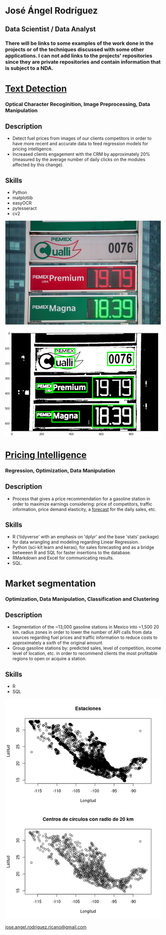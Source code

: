 # José Ángel Rodríguez
## Data Scientist / Data Analyst 

### There will be links to some examples of the work done in the projects or of the techniques discussed with some other applications. I can not add links to the projects' repositories since they are private repositories and contain information that is subject to a NDA.

# [Text Detection](https://github.com/JosARodriguez/jose_portfolio/blob/main/Preprocesamiento.pdf)
### Optical Character Recoginition, Image Preprocessing, Data Manipulation

## Description
* Detect fuel prices from images of our clients competitors in order to have more recent and accurate data to feed regression models for pricing intelligence.
* Increased clients engagement with the CRM by approximately 20% (measured by the average number of daily clicks on the modules affected by this change). 

## Skills

* Python
* matplotlib
* easyOCR
* pytesseract
* cv2


![](/images/a.png)


![](/images/b.png)

# [Pricing Intelligence](https://github.com/JosARodriguez/jose_portfolio/blob/main/pricingIntelligence.pdf)
### Regression, Optimization, Data Manipulation

## Description 
* Process that gives a price recommendation for a gasoline station in order to maximize earnings considering: price of competitors, traffic information, price demand elasticity, a [forecast](https://github.com/JosARodriguez/jose_portfolio/blob/main/Forecast.ipynb) for the daily sales, etc. 

## Skills

* R ('tidyverse' with an emphasis on 'dplyr' and the base 'stats' package) for data wrangling and modeling regarding Linear Regression.
* Python (sci-kit learn and keras), for sales forecasting and as a bridge betweeen R and SQL for faster insertions to the database.
* RMarkdown and Excel for communicating results.
* SQL.

# Market segmentation
### Optimization, Data Manipulation, Classification and Clustering


## Description

* Segmentation of the ~13,000 gasoline stations in Mexico into ~1,500 20 km. radius zones in order to lower the number of API calls from data sources regarding fuel prices and traffic information to reduce costs to approximately a sixth of the original amount.
* Group gasoline stations by: predicted sales, level of competition, income level of location, etc. in order to recommend clients the most profitable regions to open or acquire a station.

## Skills

* R
* SQL

![](/images/indewx.jpeg)
![](/images/index.jpeg)

jose.angel.rodriguez.ricano@gmail.com
